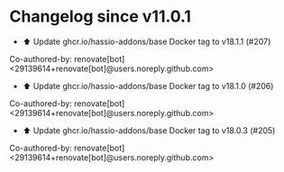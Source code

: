 # Changelog since v11.0.1
- ⬆️ Update ghcr.io/hassio-addons/base Docker tag to v18.1.1 (#207)

Co-authored-by: renovate[bot] <29139614+renovate[bot]@users.noreply.github.com> 
- ⬆️ Update ghcr.io/hassio-addons/base Docker tag to v18.1.0 (#206)

Co-authored-by: renovate[bot] <29139614+renovate[bot]@users.noreply.github.com> 
- ⬆️ Update ghcr.io/hassio-addons/base Docker tag to v18.0.3 (#205)

Co-authored-by: renovate[bot] <29139614+renovate[bot]@users.noreply.github.com> 
